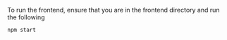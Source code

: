 To run the frontend, ensure that you are in the frontend directory and run the following

 ```
 npm start
 ```
